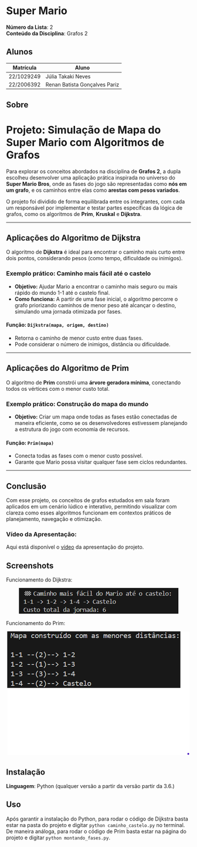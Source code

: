 # Super Mario

**Número da Lista**: 2<br>
**Conteúdo da Disciplina**: Grafos 2<br>

## Alunos
|Matrícula | Aluno |
| -- | -- |
| 22/1029249  |  Júlia Takaki Neves |
| 22/2006392  |  Renan Batista Gonçalves Pariz |

## Sobre 
# Projeto: Simulação de Mapa do Super Mario com Algoritmos de Grafos

Para explorar os conceitos abordados na disciplina de **Grafos 2**, a dupla escolheu desenvolver uma aplicação prática inspirada no universo do **Super Mario Bros**, onde as fases do jogo são representadas como **nós em um grafo**, e os caminhos entre elas como **arestas com pesos variados**.

O projeto foi dividido de forma equilibrada entre os integrantes, com cada um responsável por implementar e testar partes específicas da lógica de grafos, como os algoritmos de **Prim**, **Kruskal** e **Dijkstra**.

---

## Aplicações do Algoritmo de Dijkstra

O algoritmo de **Dijkstra** é ideal para encontrar o caminho mais curto entre dois pontos, considerando pesos (como tempo, dificuldade ou inimigos).

### Exemplo prático: Caminho mais fácil até o castelo
- **Objetivo:** Ajudar Mario a encontrar o caminho mais seguro ou mais rápido do mundo 1-1 até o castelo final.
- **Como funciona:** A partir de uma fase inicial, o algoritmo percorre o grafo priorizando caminhos de menor peso até alcançar o destino, simulando uma jornada otimizada por fases.

#### Função: `Dijkstra(mapa, origem, destino)`
- Retorna o caminho de menor custo entre duas fases.
- Pode considerar o número de inimigos, distância ou dificuldade.

---

## Aplicações do Algoritmo de Prim

O algoritmo de **Prim** constrói uma **árvore geradora mínima**, conectando todos os vértices com o menor custo total.

### Exemplo prático: Construção do mapa do mundo
- **Objetivo:** Criar um mapa onde todas as fases estão conectadas de maneira eficiente, como se os desenvolvedores estivessem planejando a estrutura do jogo com economia de recursos.

#### Função: `Prim(mapa)`
- Conecta todas as fases com o menor custo possível.
- Garante que Mario possa visitar qualquer fase sem ciclos redundantes.

---

## Conclusão

Com esse projeto, os conceitos de grafos estudados em sala foram aplicados em um cenário lúdico e interativo, permitindo visualizar com clareza como esses algoritmos funcionam em contextos práticos de planejamento, navegação e otimização.

### Vídeo da Apresentação:
Aqui está disponível o [vídeo](https://youtu.be/q0TPJ1egDHo?si=YDIUIIp_Xct8dVAy) da apresentação do projeto.

## Screenshots
Funcionamento do Dijkstra:
<center>
  <img src="assets/print_castelo.png" alt="print castelo">
</center>

Funcionamento do Prim:
<center>
  <img src="assets/print_fases.png" alt="print fases">

</center>

## Instalação 
**Linguagem**: Python (qualquer versão a partir da versão partir da 3.6.)<br>

## Uso 
Após garantir a instalação do Python, para rodar o código de Dijkstra basta estar na pasta do projeto e digitar `python caminho_castelo.py` no terminal. <br>
De maneira análoga, para rodar o código de Prim basta estar na página do projeto e digitar `python montando_fases.py`.
